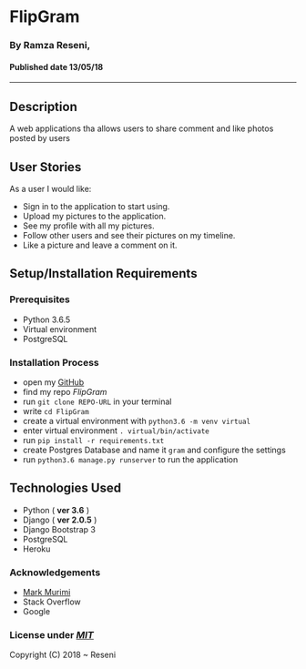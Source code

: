 # FlipGram

### By **Ramza Reseni**, 
#### Published date **13/05/18**
 ---


## Description

A web applications tha allows users to share comment and like photos posted by users

## User Stories
As a user I would like:
* Sign in to the application to start using.
* Upload my pictures to the application.
* See my profile with all my pictures.
* Follow other users and see their pictures on my timeline.
* Like a picture and leave a comment on it.


## Setup/Installation Requirements

### Prerequisites
* Python 3.6.5
* Virtual environment
* PostgreSQL


### Installation Process
* open my [GitHub](https://github.com/ramza007)
* find my repo *FlipGram*
* run `git clone REPO-URL` in your terminal
* write `cd FlipGram`
* create a virtual environment with `python3.6 -m venv virtual`
* enter virtual environment `. virtual/bin/activate`
* run `pip install -r requirements.txt`
* create Postgres Database and name it `gram` and configure the settings
* run `python3.6 manage.py runserver` to run the application



## Technologies Used
- Python ( **ver 3.6** )
- Django ( **ver 2.0.5** )
- Django Bootstrap 3
- PostgreSQL
- Heroku

### Acknowledgements

- [Mark Murimi](https://github.com/markmurimi)
- Stack Overflow
- Google



### License under [***MIT***](https://github.com/ramza007/FlipGram/blob/master/LICENSE)

Copyright (C) 2018 ~ Reseni